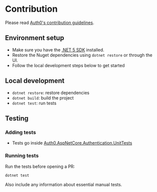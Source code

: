 # Contribution

Please read [Auth0's contribution guidelines](https://github.com/auth0/open-source-template/blob/master/GENERAL-CONTRIBUTING.md).

## Environment setup

- Make sure you have the [.NET 5 SDK](https://dotnet.microsoft.com/download/dotnet/5.0) installed.
- Restore the Nuget dependencies using `dotnet restore` or through the UI.
- Follow the local development steps below to get started

## Local development

- `dotnet restore`: restore dependencies
- `dotnet build`: build the project
- `dotnet test`: run tests

## Testing

### Adding tests

- Tests go inside [Auth0.AspNetCore.Authentication.UnitTests](https://github.com/auth0/auth0-aspnetcore-mvc/tree/main/tests/Auth0.AspNetCore.Authentication.UnitTests)

### Running tests

Run the tests before opening a PR:

```bash
dotnet test
```

Also include any information about essential manual tests.
